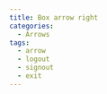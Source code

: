 ```yaml
---
title: Box arrow right
categories:
  - Arrows
tags:
  - arrow
  - logout
  - signout
  - exit
---
```

